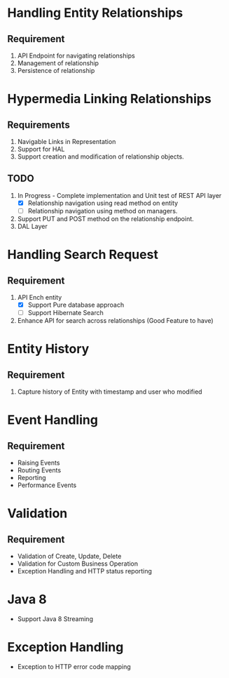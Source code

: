 Handling Entity Relationships
=============================

Requirement
-----------
1. API Endpoint for navigating relationships
2. Management of relationship
3. Persistence of relationship


Hypermedia Linking Relationships
================================

Requirements
------------

1. Navigable Links in Representation
2. Support for HAL
3. Support creation and modification of relationship objects.


TODO
----
1. In Progress - Complete implementation and Unit test of REST API layer
	* [X] Relationship navigation using read method on entity
	* [ ] Relationship navigation using method on managers.
2. Support PUT and POST method on the relationship endpoint.
2. DAL Layer

Handling Search Request
=============================

Requirement
-----------
1. API Ench entity
    * [X] Support Pure database approach
    * [ ] Support Hibernate Search
2. Enhance API for search across relationships (Good Feature to have)

Entity History
==============


Requirement
-----------
1. Capture history of Entity with timestamp and user who modified

Event Handling
==============

Requirement
-----------
* Raising Events
* Routing Events
* Reporting
* Performance Events

Validation
==========

Requirement
-----------
* Validation of Create, Update, Delete
* Validation for Custom Business Operation
* Exception Handling and HTTP status reporting

Java 8
======

* Support Java 8 Streaming

Exception Handling
===

+ Exception to HTTP error code mapping